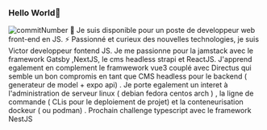 ### Hello World👋

<!--
**letotor/letotor** is a ✨ _special_ ✨ repository because its `README.md` (this file) appears on your GitHub profile.
Cancel changes
Here are some ideas to get you started:

- 🔭 I’m currently working on ...
- 🌱 I’m currently learning ...
- 👯 I’m looking to collaborate on ...
- 🤔 I’m looking for help with ...
- 💬 Ask me about ...
- 📫 How to reach me: ...
- 😄 Pronouns: ...
- ⚡ Fun fact: ...
-->
![commitNumber](https://i.imgur.com/Pdw6ZnQ.png 'commit')
🔭 Je suis disponible pour un poste de developpeur web front-end en JS.
⚡ Passionné et curieux des nouvelles technologies, je suis Victor developpeur fontend JS. Je me passionne pour la jamstack avec le framework Gatsby ,NextJS, le cms headless strapi et ReactJS. J'apprend egalement en complement le framwework vue3 couplé avec  Directus qui  semble un bon compromis en tant que CMS headless pour le backend ( generateur de model + expo api) . Je porte egalement un interet à l'administration de serveur linux ( debian fedora centos arch ) , la ligne de commande ( CLis pour le deploiement de projet) et la conteneurisation dockeur ( ou podman) .  Prochain challenge typescript avec le framework NestJS

<!--Vous souhaitez faire plus ample connaissance sur mon parcours pro? Rien de plus simple , allez sur mon site :
http://cv-gatsby-dgwebcreation.netlify.app-->
